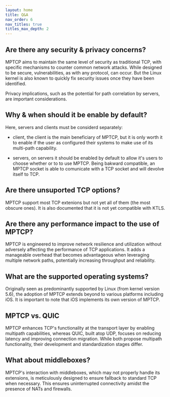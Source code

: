 ```yaml
---
layout: home
title: Q&A
nav_order: 6
nav_titles: true
titles_max_depth: 2
---
```


## Are there any security & privacy concerns?
MPTCP aims to maintain the same level of security as traditional TCP, with specific mechanisms to counter common network attacks. While designed to be secure, vulnerabilities, as with any protocol, can occur. But the Linux kernel is also known to quickly fix security issues once they have been identified.

Privacy implications, such as the potential for path correlation by servers, are important considerations.

## Why & when should it be enable by default?
Here, servers and clients must be considerd separately:
- client, the client is the main beneficiary of MPTCP, but it is only worth it to enable if the user as configured their systems to make use of its multi-path capability.

- servers, on servers it should be enabled by default to allow it's users to choose whether or to to use MPTCP. Being bakward compatible, an MPTCP socket is able to comunicate with a TCP socket and will devolve itself to TCP.

## Are there unsuported TCP options?
MPTCP support most TCP extenions but not yet all of them (the most obscure ones).
It is also documented that it is not yet compatible with KTLS.

## Are there any performance impact to the use of MPTCP?
MPTCP is engineered to improve network resilience and utilization without adversely affecting the performance of TCP applications. It adds a manageable overhead that becomes advantageous when leveraging multiple network paths, potentially increasing throughput and reliability.

## What are the supported operating systems?
Originally seen as predominantly supported by Linux (from kernel version 5.6), the adoption of MPTCP extends beyond to various platforms including iOS. It is important to note that iOS implements its own version of MPTCP.

## MPTCP vs. QUIC
MPTCP enhances TCP's functionality at the transport layer by enabling multipath capabilities, whereas QUIC, built atop UDP, focuses on reducing latency and improving connection migration. While both propose multipath functionality, their development and standardization stages differ.

## What about middleboxes?
MPTCP's interaction with middleboxes, which may not properly handle its extensions, is meticulously designed to ensure fallback to standard TCP when necessary. This ensures uninterrupted connectivity amidst the presence of NATs and firewalls.
